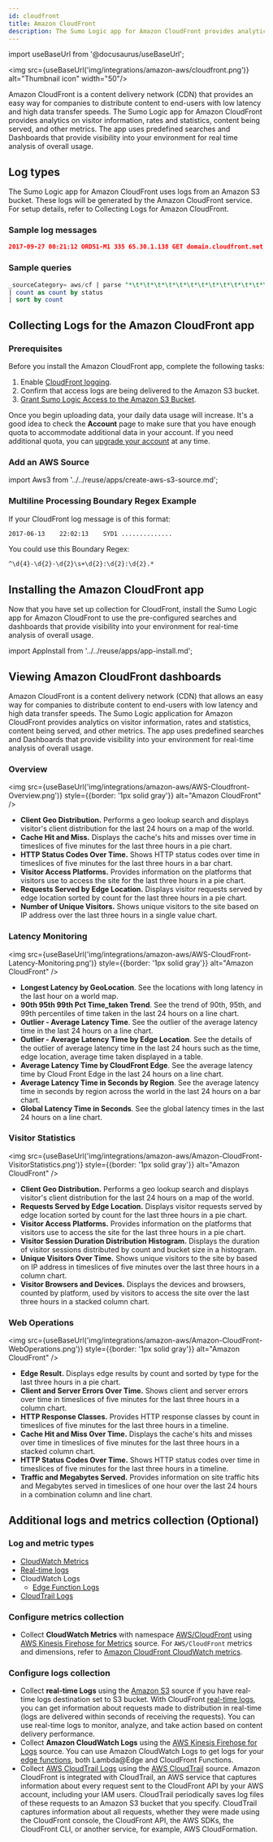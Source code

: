 ```yaml
---
id: cloudfront
title: Amazon CloudFront
description: The Sumo Logic app for Amazon CloudFront provides analytics on visitor information, rates and statistics, content being served, and other metrics.
---
```


import useBaseUrl from '@docusaurus/useBaseUrl';

<img src={useBaseUrl('img/integrations/amazon-aws/cloudfront.png')} alt="Thumbnail icon" width="50"/>

Amazon CloudFront is a content delivery network (CDN) that provides an easy way for companies to distribute content to end-users with low latency and high data transfer speeds. The Sumo Logic app for Amazon CloudFront provides analytics on visitor information, rates and statistics, content being served, and other metrics. The app uses predefined searches and Dashboards that provide visibility into your environment for real time analysis of overall usage.

## Log types

The Sumo Logic app for Amazon CloudFront uses logs from an Amazon S3 bucket. These logs will be generated by the Amazon CloudFront service. For setup details, refer to Collecting Logs for Amazon CloudFront.

### Sample log messages

```json
2017-09-27 00:21:12 ORD51-M1 335 65.30.1.138 GET domain.cloudfront.net /content/FDW/HLS/HLS360p/FDW_s01e002_tv_hv_or_en_xx_HLS360p_16x9_00_v00154.ts 403 https://www.company.com/stream/food-wars/s01e002 Mozilla/5.0%2520(Macintosh;%2520Intel%2520Mac%2520OS%2520X%252010.12;%2520rv:54.0)%2520Gecko/20100101%2520Firefox/54.0 Policy=eyJTdGF0ZW1lbnQiOiBbeyJSZXNvdXJjZSI6Imh0dHBzOi8vZDM5dG5yZzRlbnBrNncuY2xvdWRmcm9udC5uZXQvY29udGVudC9GRFcvSExTL0hMUzM2MHAvRkRXX3MwMWUwMDJfdHZfaHZfb3JfZW5feHhfSExTMzYwcF8xNng5XzAwX3YwMDE1NC50cyIsIkNvbmRpdGlvbiI6eyJEYXRlTGVzc1RoYW4iOnsiQVdTOkVwb2NoVGltZSI6MTUwMzk4MTc1OX0sIklwQWRkcmVzcyI6eyJBV1M6U291cmNlSXAiOiI2NS4zMC4xLjEzOC8zMiJ9LCJEYXRlR3JlYXRlclRoYW4iOnsiQVdTOkVwb2NoVGltZSI6MTUwMzk3NDI1OX19fV19&Signature=NCDlKRp6Nv9triqA1r-RBulrMXlvQCRxH16c3dP4RGdmwx8yQO0d75%7EdN94-wwaQ2x7NDlzNUrn7IXkUyHJN3S9kdx7RfVt-gQw9E3hMc4rYYe5NVR0wAeye%7E3gMKuFY%7EhshJqMrbE96HmzzhgQ5qS9gW797PDiwddCmtjYxqgndfF7jO2JJ9QwSpHfqcn5Ceo89Ra0mxwjo4JYu8JfiDhbOAkTU7mpy1ql%7EmYOuwc4zntjMK%7ERKOtcrV3sP9uIunpdh6Ur0-pOmPYTJt13VgUfoYmFB0CJnc8TMosN8ouqMIlSnLXfeKiIdDiP%7EGQKtYeZ54NVx6PqrmOQBSVhikg__&Key-Pair-Id=APKAIWFUV66JZQCBHYXA - Error h5BKcPRKo5oIEz0KZ06V6bRCTJttiW_WUJQmT71jjTnYGE8pA1kfQA== domain.cloudfront.net https 722 0.001 - TLSv1.2 ECDHE-RSA-AES128-GCM-SHA256 Error HTTP/2.0
```

### Sample queries

```sql title="Count of HTTP Status Codes"
_sourceCategory= aws/cf | parse "*\t*\t*\t*\t*\t*\t*\t*\t*\t*\t*\t*\t*\t*\t*" as _filedate,_ftime,edgeloc, scbytes, c_ip,method,cs_host,uri_stem,status,referer,user_agent,uri_query,cookie,edgeresult,requestid
| count as count by status
| sort by count
```

## Collecting Logs for the Amazon CloudFront app

### Prerequisites

Before you install the Amazon CloudFront app, complete the following tasks:

1. Enable [CloudFront logging](https://docs.aws.amazon.com/AmazonCloudFront/latest/DeveloperGuide/AccessLogs.html).
2. Confirm that access logs are being delivered to the Amazon S3 bucket.
3. [Grant Sumo Logic Access to the Amazon S3 Bucket](/docs/send-data/hosted-collectors/amazon-aws/grant-access-aws-product).

Once you begin uploading data, your daily data usage will increase. It's a good idea to check the **Account** page to make sure that you have enough quota to accommodate additional data in your account. If you need additional quota, you can [upgrade your account](/docs/manage/manage-subscription/upgrade-cloud-flex-legacy-account) at any time.

### Add an AWS Source

import Aws3 from '../../reuse/apps/create-aws-s3-source.md';

<Aws3/>

### Multiline Processing Boundary Regex Example

If your CloudFront log message is of this format:
```bash
2017-06-13    22:02:13    SYD1 ..............
```

You could use this Boundary Regex:
```bash
^\d{4}-\d{2}-\d{2}\s+\d{2}:\d{2}:\d{2}.*
```

## Installing the Amazon CloudFront app

Now that you have set up collection for CloudFront, install the Sumo Logic app for Amazon CloudFront to use the pre-configured searches and dashboards that provide visibility into your environment for real-time analysis of overall usage.

import AppInstall from '../../reuse/apps/app-install.md';

<AppInstall/>

## Viewing Amazon CloudFront dashboards

Amazon CloudFront is a content delivery network (CDN) that allows an easy way for companies to distribute content to end-users with low latency and high data transfer speeds. The Sumo Logic application for Amazon CloudFront provides analytics on visitor information, rates and statistics, content being served, and other metrics. The app uses predefined searches and Dashboards that provide visibility into your environment for real-time analysis of overall usage.

### Overview

<img src={useBaseUrl('img/integrations/amazon-aws/AWS-Cloudfront-Overview.png')} style={{border: '1px solid gray'}} alt="Amazon CloudFront" />

- **Client Geo Distribution.** Performs a geo lookup search and displays visitor's client distribution for the last 24 hours on a map of the world.
- **Cache Hit and Miss.** Displays the cache's hits and misses over time in timeslices of five minutes for the last three hours in a pie chart.
- **HTTP Status Codes Over Time.** Shows HTTP status codes over time in timeslices of five minutes for the last three hours in a bar chart.
- **Visitor Access Platforms.** Provides information on the platforms that visitors use to access the site for the last three hours in a pie chart.
- **Requests Served by Edge Location.** Displays visitor requests served by edge location sorted by count for the last three hours in a pie chart.
- **Number of Unique Visitors.** Shows unique visitors to the site based on IP address over the last three hours in a single value chart.

### Latency Monitoring

<img src={useBaseUrl('img/integrations/amazon-aws/AWS-CloudFront-Latency-Monitoring.png')} style={{border: '1px solid gray'}} alt="Amazon CloudFront" />

- **Longest Latency by GeoLocation**. See the locations with long latency in the last hour on a world map.
- **90th 95th 99th Pct Time_taken Trend**. See the trend of 90th, 95th, and 99th percentiles of time taken in the last 24 hours on a line chart.
- **Outlier - Average Latency Time**. See the outlier of the average latency time in the last 24 hours on a line chart.
- **Outlier - Average Latency Time by Edge Location**. See the details of the outlier of average latency time in the last 24 hours such as the time, edge location, average time taken displayed in a table.
- **Average Latency Time by CloudFront Edge**. See the average latency time by Cloud Front Edge in the last 24 hours on a line chart.
- **Average Latency Time in Seconds by Region**. See the average latency time in seconds by region across the world in the last 24 hours on a bar chart.
- **Global Latency Time in Seconds**. See the global latency times in the last 24 hours on a line chart.

### Visitor Statistics

<img src={useBaseUrl('img/integrations/amazon-aws/Amazon-CloudFront-VisitorStatistics.png')} style={{border: '1px solid gray'}} alt="Amazon CloudFront" />

- **Client Geo Distribution.** Performs a geo lookup search and displays visitor's client distribution for the last 24 hours on a map of the world.
- **Requests Served by Edge Location.** Displays visitor requests served by edge location sorted by count for the last three hours in a pie chart.
- **Visitor Access Platforms.** Provides information on the platforms that visitors use to access the site for the last three hours in a pie chart.
- **Visitor Session Duration Distribution Histogram.** Displays the duration of visitor sessions distributed by count and bucket size in a histogram.
- **Unique Visitors Over Time.** Shows unique visitors to the site by based on IP address in timeslices of five minutes over the last three hours in a column chart.
- **Visitor Browsers and Devices.** Displays the devices and browsers, counted by platform, used by visitors to access the site over the last three hours in a stacked column chart.

### Web Operations

<img src={useBaseUrl('img/integrations/amazon-aws/Amazon-CloudFront-WebOperations.png')} style={{border: '1px solid gray'}} alt="Amazon CloudFront" />

- **Edge Result.** Displays edge results by count and sorted by type for the last three hours in a pie chart.
- **Client and Server Errors Over Time.** Shows client and server errors over time in timeslices of five minutes for the last three hours in a column chart.
- **HTTP Response Classes.** Provides HTTP response classes by count in timeslices of five minutes for the last three hours in a timeline.
- **Cache Hit and Miss Over Time.** Displays the cache's hits and misses over time in timeslices of five minutes for the last three hours in a stacked column chart.
- **HTTP Status Codes Over Time.** Shows HTTP status codes over time in timeslices of five minutes for the last three hours in a timeline.
- **Traffic and Megabytes Served.** Provides information on site traffic hits and Megabytes served in timeslices of one hour over the last 24 hours in a combination column and line chart.

## Additional logs and metrics collection (Optional)

### Log and metric types

* [CloudWatch Metrics](https://docs.aws.amazon.com/AmazonCloudFront/latest/DeveloperGuide/monitoring-using-cloudwatch.html)
* [Real-time logs](https://docs.aws.amazon.com/AmazonCloudFront/latest/DeveloperGuide/real-time-logs.html)
* CloudWatch Logs
  * [Edge Function Logs](https://docs.aws.amazon.com/AmazonCloudFront/latest/DeveloperGuide/edge-functions-logs.html)
* [CloudTrail Logs](https://docs.aws.amazon.com/AmazonCloudFront/latest/DeveloperGuide/logging_using_cloudtrail.html)

### Configure metrics collection

* Collect **CloudWatch Metrics** with namespace [AWS/CloudFront](https://docs.aws.amazon.com/AmazonCloudFront/latest/DeveloperGuide/monitoring-using-cloudwatch.html) using [AWS Kinesis Firehose for Metrics](/docs/send-data/hosted-collectors/amazon-aws/aws-kinesis-firehose-metrics-source/) source. For `AWS/CloudFront` metrics and dimensions, refer to [Amazon CloudFront CloudWatch metrics](https://docs.aws.amazon.com/AmazonCloudFront/latest/DeveloperGuide/programming-cloudwatch-metrics.html).

### Configure logs collection

* Collect **real-time Logs** using the [Amazon S3](/docs/send-data/hosted-collectors/amazon-aws/aws-s3-source/) source if you have real-time logs destination set to S3 bucket. With CloudFront [real-time logs](https://docs.aws.amazon.com/AmazonCloudFront/latest/DeveloperGuide/real-time-logs.html), you can get information about requests made to distribution in real-time (logs are delivered within seconds of receiving the requests). You can use real-time logs to monitor, analyze, and take action based on content delivery performance.
* Collect **Amazon CloudWatch Logs** using the [AWS Kinesis Firehose for Logs](/docs/send-data/hosted-collectors/amazon-aws/aws-kinesis-firehose-logs-source/) source. You can use Amazon CloudWatch Logs to get logs for your [edge functions](https://docs.aws.amazon.com/AmazonCloudFront/latest/DeveloperGuide/edge-functions-logs.html), both Lambda@Edge and CloudFront Functions.
* Collect [AWS CloudTrail Logs](https://docs.aws.amazon.com/AmazonCloudFront/latest/DeveloperGuide/logging_using_cloudtrail.html) using the [AWS CloudTrail](/docs/send-data/hosted-collectors/amazon-aws/aws-cloudtrail-source/) source. Amazon CloudFront is integrated with CloudTrail, an AWS service that captures information about every request sent to the CloudFront API by your AWS account, including your IAM users. CloudTrail periodically saves log files of these requests to an Amazon S3 bucket that you specify. CloudTrail captures information about all requests, whether they were made using the CloudFront console, the CloudFront API, the AWS SDKs, the CloudFront CLI, or another service, for example, AWS CloudFormation.
